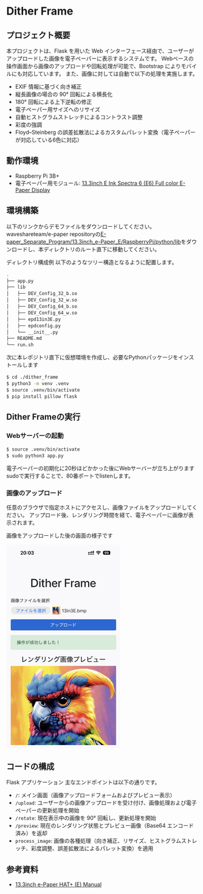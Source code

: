 # Dither Frame
## プロジェクト概要
本プロジェクトは、Flask を用いた Web インターフェース経由で、ユーザーがアップロードした画像を電子ペーパーに表示するシステムです。
Webベースの操作画面から画像のアップロードや回転処理が可能で、Bootstrap によりモバイルにも対応しています。
また、画像に対しては自動で以下の処理を実施します。

- EXIF 情報に基づく向き補正
- 縦長画像の場合の 90° 回転による横長化
- 180° 回転による上下逆転の修正
- 電子ペーパー用サイズへのリサイズ
- 自動ヒストグラムストレッチによるコントラスト調整
- 彩度の強調
- Floyd–Steinberg の誤差拡散法によるカスタムパレット変換（電子ペーパーが対応している6色に対応）

## 動作環境
- Raspberry Pi 3B+
- 電子ペーパー用モジュール: [13.3inch E Ink Spectra 6 (E6) Full color E-Paper Display](https://www.waveshare.com/13.3inch-e-paper-hat-plus-e.htm?sku=29355)

## 環境構築
以下のリンクからデモファイルをダウンロードしてください。
waveshareteam/e-paper repositoryの[E-paper_Separate_Program/13.3inch_e-Paper_E/RaspberryPi/python/lib](https://github.com/waveshareteam/e-Paper/tree/master/E-paper_Separate_Program/13.3inch_e-Paper_E/RaspberryPi/python/lib)をダウンロードし、本ディレクトリのルート直下に移動してください。

ディレクトリ構成例
以下のようなツリー構造となるように配置します。

```sh
.
├── app.py
├── lib
│   ├── DEV_Config_32_b.so
│   ├── DEV_Config_32_w.so
│   ├── DEV_Config_64_b.so
│   ├── DEV_Config_64_w.so
│   ├── epd13in3E.py
│   ├── epdconfig.py
│   └── __init__.py
├── README.md
└── run.sh
```

次に本レポジトリ直下に仮想環境を作成し、必要なPythonパッケージをインストールします
```sh
$ cd ./dither_frame
$ python3 -m venv .venv
$ source .venv/bin/activate
$ pip install pillow flask
```

## Dither Frameの実行
### Webサーバーの起動
```sh
$ source .venv/bin/activate
$ sudo python3 app.py
```
電子ペーパーの初期化に20秒ほどかかった後にWebサーバーが立ち上がります
sudoで実行することで、80番ポートでlistenします。

### 画像のアップロード
任意のブラウザで指定ホストにアクセスし、画像ファイルをアップロードしてください。
アップロード後、レンダリング時間を経て、電子ペーパーに画像が表示されます。

画像をアップロードした後の画面の様子です

<img src="./img/web_client.jpg" width="300px"/>

## コードの構成
Flask アプリケーション
主なエンドポイントは以下の通りです。

- `/`: メイン画面（画像アップロードフォームおよびプレビュー表示）
- `/upload`: ユーザーからの画像アップロードを受け付け、画像処理および電子ペーパーの更新処理を開始
- `/rotate`: 現在表示中の画像を 90° 回転し、更新処理を開始
- `/preview`: 現在のレンダリング状態とプレビュー画像（Base64 エンコード済み）を返却
- `process_image`: 画像の各種処理（向き補正、リサイズ、ヒストグラムストレッチ、彩度調整、誤差拡散法によるパレット変換）を適用

## 参考資料
- [13.3inch e-Paper HAT+ (E) Manual](https://www.waveshare.com/wiki/13.3inch_e-Paper_HAT+_(E)_Manual#Introduction)
